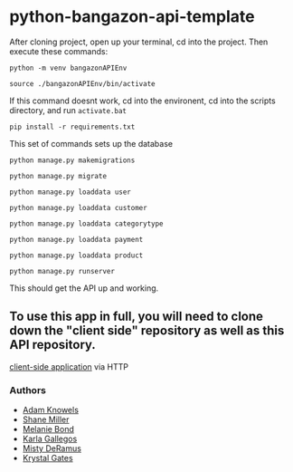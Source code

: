 # python-bangazon-api-template

After cloning project, open up your terminal, cd into the project. Then execute these commands:

```python -m venv bangazonAPIEnv```

```source ./bangazonAPIEnv/bin/activate```

If this command doesnt work, cd into the environent, cd into the scripts directory, and run ```activate.bat```

```pip install -r requirements.txt```

This set of commands sets up the database

```python manage.py makemigrations```

```python manage.py migrate```

```python manage.py loaddata user```

```python manage.py loaddata customer```

```python manage.py loaddata categorytype```

```python manage.py loaddata payment```

```python manage.py loaddata product```

```python manage.py runserver```

This should get the API up and working. 

## To use this app in full, you will need to clone down the "client side" repository as well as this API repository.

[client-side application](https://github.com/nss-day-cohort-33/bangazon-client-application-galagord-dynasty) via HTTP

### Authors

* [Adam Knowels](https://www.linkedin.com/in/adamcoreyknowles/)
* [Shane Miller](https://www.linkedin.com/in/shanethomasmiller/)
* [Melanie Bond](https://www.linkedin.com/in/melanie-jane-007/)
* [Karla Gallegos](https://www.linkedin.com/in/karla-gallegos/)
* [Misty DeRamus](https://www.linkedin.com/in/misty-deramus/)
* [Krystal Gates](https://www.linkedin.com/in/krystalgates/)
